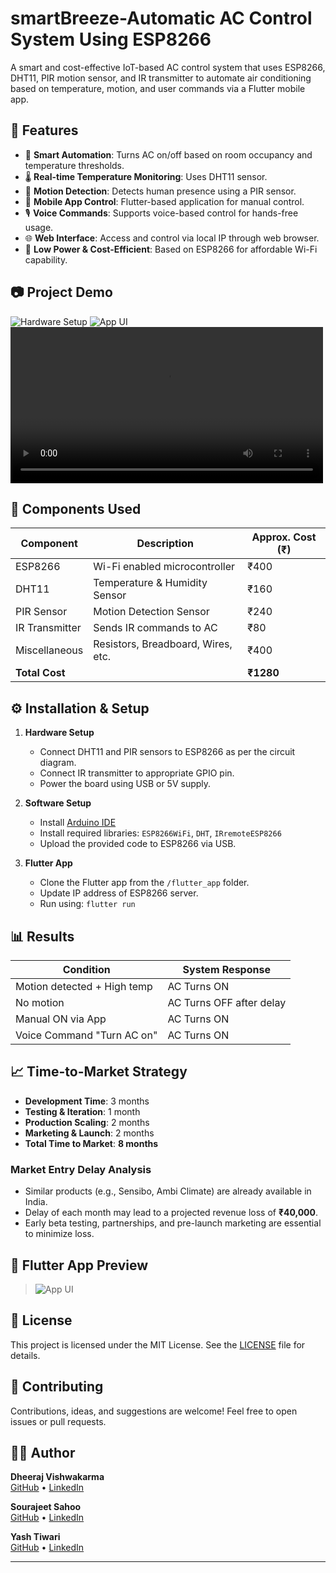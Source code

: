 # smartBreeze-Automatic AC Control System Using ESP8266

A smart and cost-effective IoT-based AC control system that uses ESP8266, DHT11, PIR motion sensor, and IR transmitter to automate air conditioning based on temperature, motion, and user commands via a Flutter mobile app.

## 🚀 Features

- 🧠 **Smart Automation**: Turns AC on/off based on room occupancy and temperature thresholds.
- 🌡️ **Real-time Temperature Monitoring**: Uses DHT11 sensor.
- 👀 **Motion Detection**: Detects human presence using a PIR sensor.
- 📱 **Mobile App Control**: Flutter-based application for manual control.
- 🎙️ **Voice Commands**: Supports voice-based control for hands-free usage.
- 🌐 **Web Interface**: Access and control via local IP through web browser.
- 🔌 **Low Power & Cost-Efficient**: Based on ESP8266 for affordable Wi-Fi capability.

## 📷 Project Demo

![Hardware Setup](https://github.com/Dheerajvishwakarma2004/smartBreeze-automatic_AC_controller/blob/main/assets/hardware.jpg)
![App UI](https://github.com/Dheerajvishwakarma2004/smartBreeze-automatic_AC_controller/blob/main/assets/Flutter%20Ui%20.jpg)
<video width="500" controls>
  <source src="https://github.com/Dheerajvishwakarma2004/smartBreeze-automatic_AC_controller/blob/main/assets/demo.mp4" type="video/mp4">
  Your browser does not support the video tag.
</video>




## 🔌 Components Used

| Component        | Description                            | Approx. Cost (₹) |
|------------------|----------------------------------------|------------------|
| ESP8266          | Wi-Fi enabled microcontroller          | ₹400             |
| DHT11            | Temperature & Humidity Sensor          | ₹160             |
| PIR Sensor       | Motion Detection Sensor                | ₹240             |
| IR Transmitter   | Sends IR commands to AC                | ₹80              |
| Miscellaneous    | Resistors, Breadboard, Wires, etc.     | ₹400             |
| **Total Cost**   |                                        | **₹1280**        |

## ⚙️ Installation & Setup

1. **Hardware Setup**
   - Connect DHT11 and PIR sensors to ESP8266 as per the circuit diagram.
   - Connect IR transmitter to appropriate GPIO pin.
   - Power the board using USB or 5V supply.

2. **Software Setup**
   - Install [Arduino IDE](https://www.arduino.cc/en/software)
   - Install required libraries: `ESP8266WiFi`, `DHT`, `IRremoteESP8266`
   - Upload the provided code to ESP8266 via USB.

3. **Flutter App**
   - Clone the Flutter app from the `/flutter_app` folder.
   - Update IP address of ESP8266 server.
   - Run using: `flutter run`


## 📊 Results

| Condition                       | System Response            |
|--------------------------------|----------------------------|
| Motion detected + High temp    | AC Turns ON                |
| No motion                      | AC Turns OFF after delay   |
| Manual ON via App              | AC Turns ON                |
| Voice Command "Turn AC on"     | AC Turns ON                |

## 📈 Time-to-Market Strategy

- **Development Time**: 3 months  
- **Testing & Iteration**: 1 month  
- **Production Scaling**: 2 months  
- **Marketing & Launch**: 2 months  
- **Total Time to Market**: **8 months**

### Market Entry Delay Analysis

- Similar products (e.g., Sensibo, Ambi Climate) are already available in India.
- Delay of each month may lead to a projected revenue loss of **₹40,000**.
- Early beta testing, partnerships, and pre-launch marketing are essential to minimize loss.

## 📱 Flutter App Preview

> ![App UI](https://github.com/Dheerajvishwakarma2004/smartBreeze-automatic_AC_controller/blob/main/assets/Flutter%20Ui%20.jpg)

## 📜 License

This project is licensed under the MIT License. See the [LICENSE](LICENSE) file for details.

## 🤝 Contributing

Contributions, ideas, and suggestions are welcome! Feel free to open issues or pull requests.

## 🙋‍♂️ Author

**Dheeraj Vishwakarma**  
[GitHub](https://github.com/Dheerajvishwakarma2004) • [LinkedIn](https://www.linkedin.com/in/dheeraj-vishwakarma-907264288)

**Sourajeet Sahoo**  
[GitHub](https://github.com/SourajeetOfficial) • [LinkedIn](https://www.linkedin.com/in/sourajeet-sahoo-29743025b)

**Yash Tiwari**  
[GitHub](https://github.com/yashtiwari0069) • [LinkedIn](https://www.linkedin.com/in/yash-tiwari-636b41284)

---





